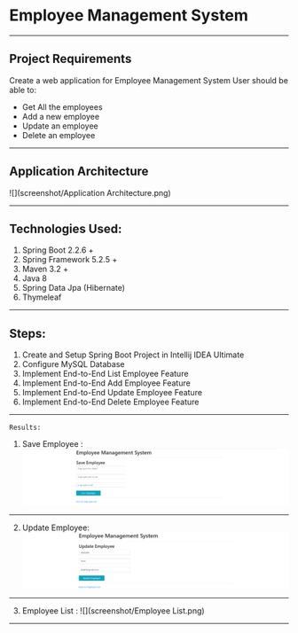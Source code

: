 # Employee Management System

---

## Project Requirements
Create a web application for Employee Management System
User should be able to:
- Get All the employees
- Add a new employee
- Update an employee
- Delete an employee

---
## Application Architecture
![](screenshot/Application Architecture.png)

---
## Technologies Used:
1. Spring Boot 2.2.6 +
2. Spring Framework 5.2.5 +
3. Maven 3.2 +
4. Java 8
5. Spring Data Jpa (Hibernate)
6. Thymeleaf

---

## Steps:
1. Create and Setup Spring Boot Project in Intellij IDEA Ultimate
2. Configure MySQL Database
3. Implement End-to-End List Employee Feature
4. Implement End-to-End Add Employee Feature
5. Implement End-to-End Update Employee Feature
6. Implement End-to-End Delete Employee Feature

---

```
Results:
```
1. Save Employee :
![](screenshot/saveEmployee.png)

---
2. Update Employee:
![](screenshot/UpdateEmployee.png)

---
3. Employee List :
![](screenshot/Employee List.png)

---
